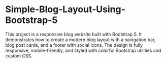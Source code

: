 # Simple-Blog-Layout-Using-Bootstrap-5
This project is a responsive blog website built with Bootstrap 5. It demonstrates how to create a modern blog layout with a navigation bar, blog post cards, and a footer with social icons. The design is fully responsive, mobile-friendly, and styled with colorful Bootstrap utilities and custom CSS.
